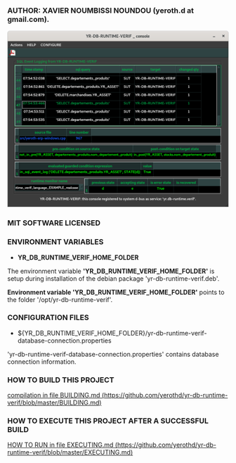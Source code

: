 
### AUTHOR: XAVIER NOUMBISSI NOUNDOU (yeroth.d at gmail.com).


![TRACE EVENT LOG sample image](https://github.com/yerothd/yr-db-runtime-verif/blob/master/YR_QVGE_example_event_log_TRACE.png?raw=true)


### MIT SOFTWARE LICENSED


### ENVIRONMENT VARIABLES
  *  **YR_DB_RUNTIME_VERIF_HOME_FOLDER**
 
The environment variable **'YR_DB_RUNTIME_VERIF_HOME_FOLDER'**
is setup during installation of the debian package
'yr-db-runtime-verif.deb'.

**Environment variable 'YR_DB_RUNTIME_VERIF_HOME_FOLDER'**
points to the folder '/opt/yr-db-runtime-verif'.



### CONFIGURATION FILES
  * ${YR_DB_RUNTIME_VERIF_HOME_FOLDER}/yr-db-runtime-verif-database-connection.properties

'yr-db-runtime-verif-database-connection.properties' contains 
database connection information.



### HOW TO BUILD THIS PROJECT

[compilation in file BUILDING.md (https://github.com/yerothd/yr-db-runtime-verif/blob/master/BUILDING.md)](https://github.com/yerothd/yr-db-runtime-verif/blob/master/BUILDING.md)


### HOW TO EXECUTE THIS PROJECT AFTER A SUCCESSFUL BUILD

[HOW TO RUN in file EXECUTING.md (https://github.com/yerothd/yr-db-runtime-verif/blob/master/EXECUTING.md)](https://github.com/yerothd/yr-db-runtime-verif/blob/master/EXECUTING.md)

